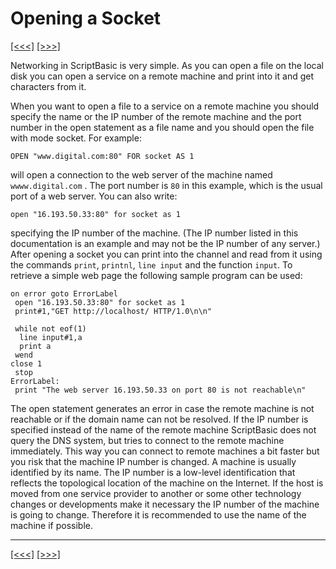 # Opening a Socket

[\[\<\<\<\]](ug_13.md) [\[\>\>\>\]](ug_13.2.md)

Networking in ScriptBasic is very simple. As you can open a file on the
local disk you can open a service on a remote machine and print into it
and get characters from it.

When you want to open a file to a service on a remote machine you should
specify the name or the IP number of the remote machine and the port
number in the open statement as a file name and you should open the file
with mode socket. For example:

    OPEN "www.digital.com:80" FOR socket AS 1

will open a connection to the web server of the machine named
`wwww.digital.com` . The port number is `80` in this example, which is
the usual port of a web server. You can also write:

    open "16.193.50.33:80" for socket as 1

specifying the IP number of the machine. (The IP number listed in this
documentation is an example and may not be the IP number of any server.)
After opening a socket you can print into the channel and read from it
using the commands `print`, `printnl`, `line input` and the function
`input`. To retrieve a simple web page the following sample program can
be used:

    on error goto ErrorLabel
     open "16.193.50.33:80" for socket as 1
     print#1,"GET http://localhost/ HTTP/1.0\n\n"
    
     while not eof(1)
      line input#1,a
      print a
     wend
    close 1
     stop
    ErrorLabel:
     print "The web server 16.193.50.33 on port 80 is not reachable\n"

The open statement generates an error in case the remote machine is not
reachable or if the domain name can not be resolved. If the IP number is
specified instead of the name of the remote machine ScriptBasic does not
query the DNS system, but tries to connect to the remote machine
immediately. This way you can connect to remote machines a bit faster
but you risk that the machine IP number is changed. A machine is usually
identified by its name. The IP number is a low-level identification that
reflects the topological location of the machine on the Internet. If the
host is moved from one service provider to another or some other
technology changes or developments make it necessary the IP number of
the machine is going to change. Therefore it is recommended to use the
name of the machine if possible.

-----

[\[\<\<\<\]](ug_13.md) [\[\>\>\>\]](ug_13.2.md)

